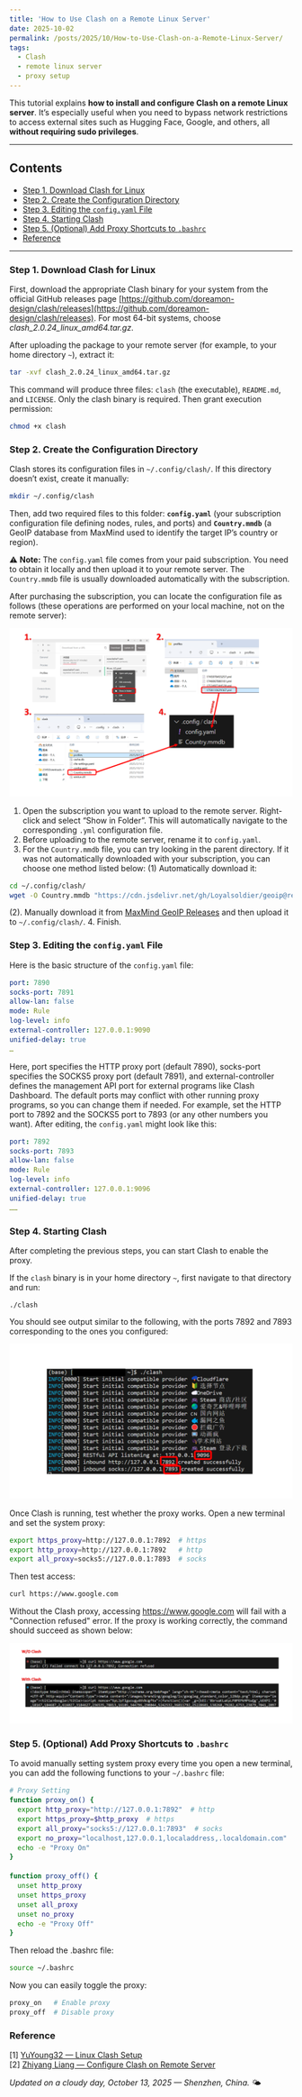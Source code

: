 ```yaml
---
title: 'How to Use Clash on a Remote Linux Server'
date: 2025-10-02
permalink: /posts/2025/10/How-to-Use-Clash-on-a-Remote-Linux-Server/
tags:
  - Clash
  - remote linux server
  - proxy setup
---
```


This tutorial explains **how to install and configure Clash on a remote Linux server**. It’s especially useful when you need to bypass network restrictions to access external sites such as Hugging Face, Google, and others, all **without requiring sudo privileges**.

---

## Contents
- [Step 1. Download Clash for Linux](#i-download-clash-for-linux)
- [Step 2. Create the Configuration Directory](#ii-create-the-configuration-directory)
- [Step 3. Editing the `config.yaml` File](#iii-edit-the-configyaml-file)
- [Step 4. Starting Clash](#iv-start-clash)
- [Step 5. (Optional) Add Proxy Shortcuts to `.bashrc`](#v-optional-add-proxy-shortcuts-to-bashrc)
- [Reference](#reference)

---

### Step 1. Download Clash for Linux <a id="i-download-clash-for-linux"></a>

First, download the appropriate Clash binary for your system from the official GitHub releases page [https://github.com/doreamon-design/clash/releases](https://github.com/doreamon-design/clash/releases). For most 64-bit systems, choose *clash_2.0.24_linux_amd64.tar.gz*.


After uploading the package to your remote server (for example, to your home directory `~`), extract it:

```bash
tar -xvf clash_2.0.24_linux_amd64.tar.gz
```

This command will produce three files: `clash` (the executable), `README.md`, and `LICENSE`. Only the clash binary is required. Then grant execution permission:
```bash
chmod +x clash
```

### Step 2. Create the Configuration Directory <a id="ii-create-the-configuration-directory"></a>

Clash stores its configuration files in `~/.config/clash/`. If this directory doesn’t exist, create it manually:
```bash
mkdir ~/.config/clash
```

Then, add two required files to this folder: **`config.yaml`** (your subscription configuration file defining nodes, rules, and ports) and **`Country.mmdb`** (a GeoIP database from MaxMind used to identify the target IP’s country or region).

⚠️ **Note:** The `config.yaml` file comes from your paid subscription. You need to obtain it locally and then upload it to your remote server. The `Country.mmdb` file is usually downloaded automatically with the subscription.

After purchasing the subscription, you can locate the configuration file as follows (these operations are performed on your local machine, not on the remote server):

![image](/images/blog/clash-remote-server/{F98CE7AB-F0FE-4C9A-A65E-4CC3428E423D}.png)

1. Open the subscription you want to upload to the remote server. Right-click and select “Show in Folder”. This will automatically navigate to the corresponding `.yml` configuration file.  
2. Before uploading to the remote server, rename it to `config.yaml`.  
3. For the `Country.mmdb` file, you can try looking in the parent directory. If it was not automatically downloaded with your subscription, you can choose one method listed below:
(1) Automatically download it:
```bash
cd ~/.config/clash/
wget -O Country.mmdb "https://cdn.jsdelivr.net/gh/Loyalsoldier/geoip@release/Country.mmdb"
```
(2). Manually download it from [MaxMind GeoIP Releases](https://github.com/Dreamacro/maxmind-geoip/releases) and then upload it to `~/.config/clash/`.
4. Finish.


### Step 3. Editing the `config.yaml` File <a id="iii-edit-the-configyaml-file"></a>

Here is the basic structure of the `config.yaml` file:

```yaml
port: 7890
socks-port: 7891
allow-lan: false
mode: Rule
log-level: info
external-controller: 127.0.0.1:9090
unified-delay: true
…
```

Here, port specifies the HTTP proxy port (default 7890), socks-port specifies the SOCKS5 proxy port (default 7891), and external-controller defines the management API port for external programs like Clash Dashboard. The default ports may conflict with other running proxy programs, so you can change them if needed. For example, set the HTTP port to 7892 and the SOCKS5 port to 7893 (or any other numbers you want). After editing, the `config.yaml` might look like this:

```yaml
port: 7892
socks-port: 7893
allow-lan: false
mode: Rule
log-level: info
external-controller: 127.0.0.1:9096
unified-delay: true
……
```

### Step 4. Starting Clash <a id="iv-start-clash"></a>

After completing the previous steps, you can start Clash to enable the proxy. 

If the `clash` binary is in your home directory `~`, first navigate to that directory and run:

```
./clash
```

You should see output similar to the following, with the ports 7892 and 7893 corresponding to the ones you configured:

![image](/images/blog/clash-remote-server/{710F1F00-453E-465D-84DC-3881F0F7F4DC}.png)

Once Clash is running, test whether the proxy works. Open a new terminal and set the system proxy:

```bash
export https_proxy=http://127.0.0.1:7892  # https
export http_proxy=http://127.0.0.1:7892   # http
export all_proxy=socks5://127.0.0.1:7893  # socks
```

Then test access:
```bash
curl https://www.google.com
```

Without the Clash proxy, accessing https://www.google.com will fail with a "Connection refused" error.
If the proxy is working correctly, the command should succeed as shown below:

![image](/images/blog/clash-remote-server/{0ED2ADAE-5DD9-49DD-B2E9-855F6C9A4975}.png)

### Step 5. (Optional) Add Proxy Shortcuts to `.bashrc` <a id="v-optional-add-proxy-shortcuts-to-bashrc"></a>

To avoid manually setting system proxy every time you open a new terminal, you can add the following functions to your `~/.bashrc` file:

```bash
# Proxy Setting
function proxy_on() {
  export http_proxy="http://127.0.0.1:7892"  # http
  export https_proxy=$http_proxy  # https
  export all_proxy="socks5://127.0.0.1:7893"  # socks
  export no_proxy="localhost,127.0.0.1,localaddress,.localdomain.com"
  echo -e "Proxy On"
}

function proxy_off() {
  unset http_proxy
  unset https_proxy
  unset all_proxy
  unset no_proxy
  echo -e "Proxy Off"
}
```

Then reload the .bashrc file:
```bash
source ~/.bashrc
```

Now you can easily toggle the proxy:
```bash
proxy_on   # Enable proxy
proxy_off  # Disable proxy
```

### Reference  <a id="reference"></a>
[1] [YuYoung32 — Linux Clash Setup](https://www.yuyoung32.com/post/linux+clash%E7%A7%91%E5%AD%A6%E4%B8%8A%E7%BD%91/)  
[2] [Zhiyang Liang — Configure Clash on Remote Server](https://zhiyangliang.github.io/2023/08/30/%E5%9C%A8%E8%BF%9C%E7%A8%8B%E6%9C%8D%E5%8A%A1%E5%99%A8%E9%85%8D%E7%BD%AEClash/)

*Updated on a cloudy day, October 13, 2025 — Shenzhen, China.* 🌤️